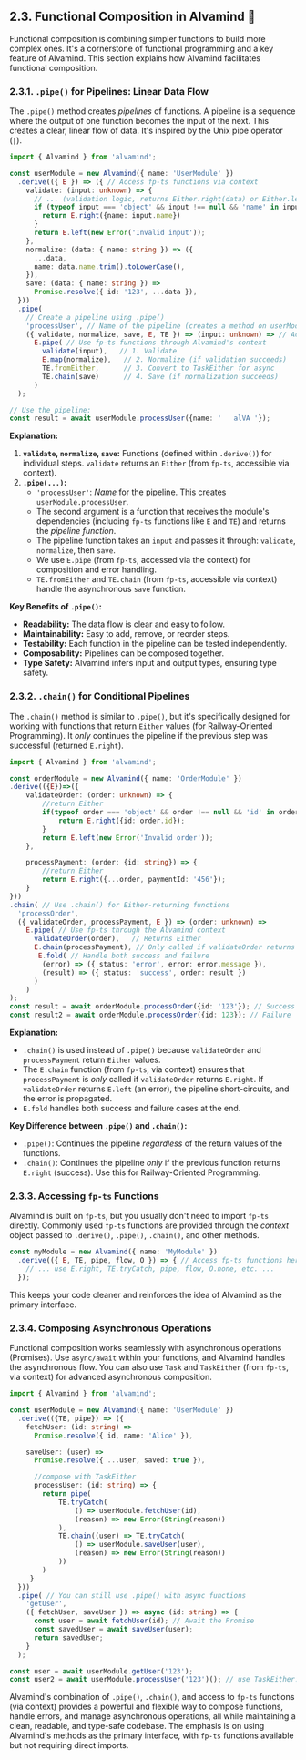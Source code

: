 ## 2.3. Functional Composition in Alvamind 🧩

Functional composition is combining simpler functions to build more complex ones. It's a cornerstone of functional programming and a key feature of Alvamind. This section explains how Alvamind facilitates functional composition.

### 2.3.1. `.pipe()` for Pipelines: Linear Data Flow

The `.pipe()` method creates *pipelines* of functions. A pipeline is a sequence where the output of one function becomes the input of the next. This creates a clear, linear flow of data. It's inspired by the Unix pipe operator (`|`).

```typescript
import { Alvamind } from 'alvamind';

const userModule = new Alvamind({ name: 'UserModule' })
  .derive(({ E }) => ({ // Access fp-ts functions via context
    validate: (input: unknown) => {
      // ... (validation logic, returns Either.right(data) or Either.left(error)) ...
      if (typeof input === 'object' && input !== null && 'name' in input && typeof input.name === 'string') {
        return E.right({name: input.name})
      }
      return E.left(new Error('Invalid input'));
    },
    normalize: (data: { name: string }) => ({
      ...data,
      name: data.name.trim().toLowerCase(),
    }),
    save: (data: { name: string }) =>
      Promise.resolve({ id: '123', ...data }),
  }))
  .pipe(
    // Create a pipeline using .pipe()
    'processUser', // Name of the pipeline (creates a method on userModule)
    ({ validate, normalize, save, E, TE }) => (input: unknown) => // Access dependencies and fp-ts
      E.pipe( // Use fp-ts functions through Alvamind's context
        validate(input),   // 1. Validate
        E.map(normalize),   // 2. Normalize (if validation succeeds)
        TE.fromEither,      // 3. Convert to TaskEither for async
        TE.chain(save)      // 4. Save (if normalization succeeds)
      )
  );

// Use the pipeline:
const result = await userModule.processUser({name: '   alVA '});
```

**Explanation:**

1.  **`validate`, `normalize`, `save`:** Functions (defined within `.derive()`) for individual steps.  `validate` returns an `Either` (from `fp-ts`, accessible via context).
2.  **`.pipe(...)`:**
    *   `'processUser'`:  *Name* for the pipeline. This creates `userModule.processUser`.
    *   The second argument is a function that receives the module's dependencies (including `fp-ts` functions like `E` and `TE`) and returns the *pipeline function*.
    *   The pipeline function takes an `input` and passes it through: `validate`, `normalize`, then `save`.
    *   We use `E.pipe` (from `fp-ts`, accessed via the context) for composition and error handling.
    *    `TE.fromEither` and `TE.chain` (from `fp-ts`, accessible via context) handle the asynchronous `save` function.

**Key Benefits of `.pipe()`:**

*   **Readability:** The data flow is clear and easy to follow.
*   **Maintainability:** Easy to add, remove, or reorder steps.
*   **Testability:** Each function in the pipeline can be tested independently.
*   **Composability:** Pipelines can be composed together.
*   **Type Safety:** Alvamind infers input and output types, ensuring type safety.

### 2.3.2. `.chain()` for Conditional Pipelines

The `.chain()` method is similar to `.pipe()`, but it's specifically designed for working with functions that return `Either` values (for Railway-Oriented Programming).  It *only* continues the pipeline if the previous step was successful (returned `E.right`).

```typescript
import { Alvamind } from 'alvamind';

const orderModule = new Alvamind({ name: 'OrderModule' })
.derive(({E})=>({
    validateOrder: (order: unknown) => {
        //return Either
        if(typeof order === 'object' && order !== null && 'id' in order && typeof order.id === 'string'){
            return E.right({id: order.id});
        }
        return E.left(new Error('Invalid order'));
    },

    processPayment: (order: {id: string}) => {
        //return Either
        return E.right({...order, paymentId: '456'});
    }
}))
.chain( // Use .chain() for Either-returning functions
  'processOrder',
  ({ validateOrder, processPayment, E }) => (order: unknown) =>
    E.pipe( // Use fp-ts through the Alvamind context
      validateOrder(order),   // Returns Either
      E.chain(processPayment), // Only called if validateOrder returns E.right
       E.fold( // Handle both success and failure
        (error) => ({ status: 'error', error: error.message }),
        (result) => ({ status: 'success', order: result })
      )
    )
);
const result = await orderModule.processOrder({id: '123'}); // Success
const result2 = await orderModule.processOrder({id: 123}); // Failure
```

**Explanation:**

*   `.chain()` is used instead of `.pipe()` because `validateOrder` and `processPayment` return `Either` values.
*   The `E.chain` function (from `fp-ts`, via context) ensures that `processPayment` is *only* called if `validateOrder` returns `E.right`. If `validateOrder` returns `E.left` (an error), the pipeline short-circuits, and the error is propagated.
*   `E.fold` handles both success and failure cases at the end.

**Key Difference between `.pipe()` and `.chain()`:**

*   `.pipe()`:  Continues the pipeline *regardless* of the return values of the functions.
*   `.chain()`:  Continues the pipeline *only* if the previous function returns `E.right` (success).  Use this for Railway-Oriented Programming.

### 2.3.3. Accessing `fp-ts` Functions

Alvamind is built on `fp-ts`, but you usually don't need to import `fp-ts` directly.  Commonly used `fp-ts` functions are provided through the *context* object passed to `.derive()`, `.pipe()`, `.chain()`, and other methods.

```typescript
const myModule = new Alvamind({ name: 'MyModule' })
  .derive(({ E, TE, pipe, flow, O }) => { // Access fp-ts functions here
    // ... use E.right, TE.tryCatch, pipe, flow, O.none, etc. ...
  });
```

This keeps your code cleaner and reinforces the idea of Alvamind as the primary interface.

### 2.3.4. Composing Asynchronous Operations

Functional composition works seamlessly with asynchronous operations (Promises). Use `async/await` within your functions, and Alvamind handles the asynchronous flow.  You can also use `Task` and `TaskEither` (from `fp-ts`, via context) for advanced asynchronous composition.

```typescript
import { Alvamind } from 'alvamind';

const userModule = new Alvamind({ name: 'UserModule' })
  .derive(({TE, pipe}) => ({
    fetchUser: (id: string) =>
      Promise.resolve({ id, name: 'Alice' }),

    saveUser: (user) =>
      Promise.resolve({ ...user, saved: true }),

      //compose with TaskEither
      processUser: (id: string) => {
        return pipe(
            TE.tryCatch(
                () => userModule.fetchUser(id),
                (reason) => new Error(String(reason))
            ),
            TE.chain((user) => TE.tryCatch(
                () => userModule.saveUser(user),
                (reason) => new Error(String(reason))
            ))
        )
     }
  }))
  .pipe( // You can still use .pipe() with async functions
    'getUser',
    ({ fetchUser, saveUser }) => async (id: string) => {
      const user = await fetchUser(id); // Await the Promise
      const savedUser = await saveUser(user);
      return savedUser;
    }
  );

const user = await userModule.getUser('123');
const user2 = await userModule.processUser('123')(); // use TaskEither.
```

Alvamind's combination of `.pipe()`, `.chain()`, and access to `fp-ts` functions (via context) provides a powerful and flexible way to compose functions, handle errors, and manage asynchronous operations, all while maintaining a clean, readable, and type-safe codebase. The emphasis is on using Alvamind's methods as the primary interface, with `fp-ts` functions available but not requiring direct imports.
